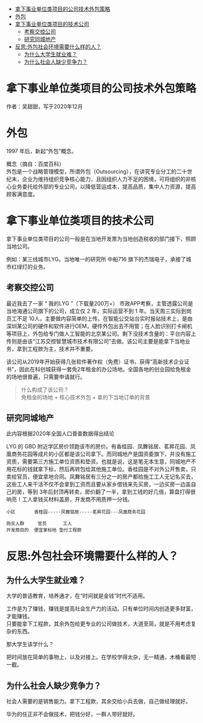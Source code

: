 <!-- TOC -->

- [拿下事业单位类项目的公司技术外包策略](#拿下事业单位类项目的公司技术外包策略)
- [外包](#外包)
- [拿下事业单位类项目的技术公司](#拿下事业单位类项目的技术公司)
  - [考察交控公司](#考察交控公司)
  - [研究同城地产](#研究同城地产)
- [反思:外包社会环境需要什么样的人？](#反思外包社会环境需要什么样的人)
  - [为什么大学生就业难？](#为什么大学生就业难)
  - [为什么社会人缺少竞争力？](#为什么社会人缺少竞争力)

<!-- /TOC -->

# 拿下事业单位类项目的公司技术外包策略

作者：吴甜甜，写于2020年12月

# 外包

1997 年后，新起“外包”概念。

概念（摘自：百度百科）    
外包是一个战略管理模型，所谓外包（Outsourcing），在讲究专业分工的二十世纪末，企业为维持组织竞争核心能力，且因组织人力不足的困境，可将组织的非核心业务委托给外部的专业公司，以降低营运成本，提高品质，集中人力资源，提高顾客满意度。

# 拿下事业单位类项目的技术公司

拿下事业单位类项目的公司一般是在当地开发票为当地创造税收的部门接下，照顾当地公司。

例如：某三线城市LYG。当地唯一的研究所 中船716 旗下的杰瑞电子，承接了城市红绿灯的业务。

## 考察交控公司

最近我去了一家 “ 我的LYG ”（下载量200万+） 市政APP考察，主管透露公司是当地海通公司旗下的公司，成立仅 2 年，实际运营不到 1 年。当天周三实际到岗员工不足 10人，主要做内容简单的上传。在智能公交站台实时报站技术上，是由深圳某公司的硬件和软件进行OEM，硬件外包出去不用管；在人脸识别打卡闸机等项目上，外包给专门做人工智能的北京某公司。剩下没技术含量的：平台内容上传则是由该“江苏交控智慧城市技术有限公司”去做。该公司主要是能拿下当地业务，拿到工程款为主，技术并不重要。

该公司从2019年开始获得几张软件著作权（免费）证书，获得“高新技术企业证书”，因此在科创城获得一套免2年租金的办公场地。全国各地的创业园给免租金的场地很普遍，只需要申请就行。

>什么构成了该公司？  
免租金的场地 + 核心技术外包 + 拿的下当地订单的背景

## 研究同城地产

此内容根据2020年全国人口普查数据得出结论

LYG 的 GBD 附近学区房价领跑该市的房价。有香桂园、凤舞铭居、茗昇花园、凤凰商务花园等成片的小区都是该公司拿下。而同城地产是国资委旗下，并没有施工资质，需要第三方施工单位资质和垫资。也就是说，这是笔无本生意，同城地产不用花标的钱就拿下标，然后再转包给其他施工单位。香桂园是不对外公开售卖，只卖给官员，便宜拿地合同。凤舞铭居有三分之一的房产都给施工工人无记名买去，这些工人来干活不仅不会拿到工资而且要从家乡借钱来先买房，一边买房一边盖自己的房，等到 3年后封顶再转卖，房价翻了一半，拿到工钱的好几倍，算盘打得很响亮！工人拿钱买材料盖房，开发商不用质押一分钱。


```
小区       香桂园-----凤舞铭居-----茗昇花园---凤凰商务花园

购买人群     官员      工人        
开发商目的  便宜拿标地 垫付工程款  

```

# 反思:外包社会环境需要什么样的人？

## 为什么大学生就业难？

大学的普适教育，培养通才，在“时间就是金钱”时代不适用。

工作是为了赚钱，赚钱是提高社会生产力的活动。只有单位时间内创造更多财富，才能赚钱。  
只要能拿下工程款，其余外包给更专业的公司做技术，大道至简，就是不用考虑复杂的东西。  

那大学生该学什么？

把时间放在简单的事物上，以及对接上。在学校学得太杂，无一精通，木桶看最短一截。

## 为什么社会人缺少竞争力？

社会人需要的是销售能力。拿下工程款，其余交给小兵去做，自己做经理就好。

华为的任正非不会做技术，把钱分好，一群人带好就好。


